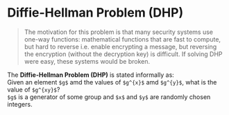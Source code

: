 <script src="//yihui.name/js/math-code.js"></script>
<!-- Just one possible MathJax CDN below. You may use others. -->
<script async src="//mathjax.rstudio.com/latest/MathJax.js?config=TeX-MML-AM_CHTML">
</script>
# Diffie-Hellman Problem (DHP)
> The motivation for this problem is that many security systems use one-way functions: mathematical functions that are fast to compute, but hard to reverse i.e. enable encrypting a message, but reversing the encryption (without the decryption key) is difficult. If solving DHP were easy, these systems would be broken. 

The **Diffie-Hellman Problem (DHP)** is stated informally as:<br>
Given an element `$g$` amd the values of `$g^{x}$` amd `$g^{y}$`, what is the value of `$g^{xy}$`?<br>
`$g$` is a generator of some group and `$x$` and `$y$` are randomly chosen integers.


